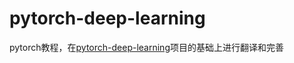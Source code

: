 # pytorch-deep-learning
pytorch教程，在[pytorch-deep-learning](https://www.learnpytorch.io/)项目的基础上进行翻译和完善

